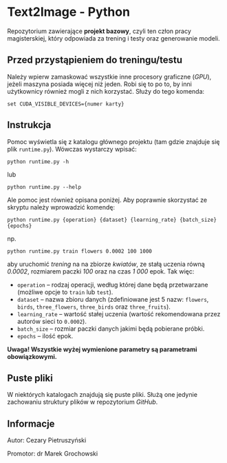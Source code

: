 # Text2Image - Python

Repozytorium zawierające **projekt bazowy**, czyli ten człon pracy magisterskiej, który odpowiada za trening i testy oraz generowanie modeli.

## Przed przystąpieniem do treningu/testu

Należy wpierw zamaskować wszystkie inne procesory graficzne (_GPU_), jeżeli maszyna posiada więcej niż jeden. Robi się to po to, by inni użytkownicy również mogli z nich korzystać. Służy do tego komenda:
```
set CUDA_VISIBLE_DEVICES={numer karty}
```

## Instrukcja

Pomoc wyświetla się z katalogu głównego projektu (tam gdzie znajduje się plik `runtime.py`). Wówczas wystarczy wpisać:
```
python runtime.py -h
```
lub
```
python runtime.py --help
```
Ale pomoc jest również opisana poniżej.
Aby poprawnie skorzystać ze skryptu należy wprowadzić komendę:
```
python runtime.py {operation} {dataset} {learning_rate} {batch_size} {epochs}
```
np.
```
python runtime.py train flowers 0.0002 100 1000
```
aby uruchomić _trening_ na na zbiorze _kwiatów_, ze stałą uczenia równą _0.0002_, rozmiarem paczki _100_ oraz na czas _1 000_ epok.
Tak więc:

* `operation` – rodzaj operacji, według której dane będą przetwarzane (możliwe opcje to `train` lub `test`).
* `dataset` – nazwa zbioru danych (zdefiniowane jest 5 nazw: `flowers`, `birds`, `three_flowers`, `three_birds` oraz `three_fruits`).
* `learning_rate` – wartość stałej uczenia (wartość rekomendowana przez autorów sieci to `0.0002`).
* `batch_size` – rozmiar paczki danych jakimi będą pobierane próbki.
* `epochs` – ilość epok.

**Uwaga! Wszystkie wyżej wymienione parametry są parametrami obowiązkowymi.**

## Puste pliki

W niektórych katalogach znajdują się puste pliki. Służą one jedynie zachowaniu struktury plików w repozytorium _GitHub_.

## Informacje

Autor: Cezary Pietruszyński

Promotor: dr Marek Grochowski